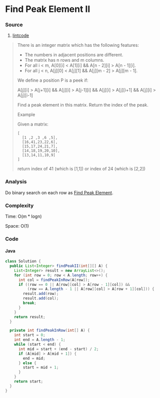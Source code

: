 # Find Peak Element II
### Source
1. [lintcode](http://www.lintcode.com/en/problem/find-peak-element-ii/)

> There is an integer matrix which has the following features:
> 
> * The numbers in adjacent positions are different.
> * The matrix has n rows and m columns.
> * For all i < m, A[0][i] < A[1][i] && A[n - 2][i] > A[n - 1][i].
> * For all j < n, A[j][0] < A[j][1] && A[j][m - 2] > A[j][m - 1].
>
> We define a position P is a peek if:
>
> A[j][i] > A[j+1][i] && A[j][i] > A[j-1][i] && A[j][i] > A[j][i+1] && A[j][i] > A[j][i-1]
>
> Find a peak element in this matrix. Return the index of the peak.
>
> Example
>
> Given a matrix:
>
>     [
>       [1 ,2 ,3 ,6 ,5],
>       [16,41,23,22,6],
>       [15,17,24,21,7],
>       [14,18,19,20,10],
>       [13,14,11,10,9]
>     ]
>
> return index of 41 (which is [1,1]) or index of 24 (which is [2,2])

### Analysis
Do binary search on each row as [Find Peak Element](find_peak_element.md).

### Complexity
Time: O(m * logn)

Space: O(1)

### Code
#### Java
```java
class Solution {
  public List<Integer> findPeakII(int[][] A) {
    List<Integer> result = new ArrayList<>();
    for (int row = 0; row < A.length; row++) {
      int col = findPeakInRow(A[row]);
      if ((row == 0 || A[row][col] > A[row - 1][col]) && 
          (row == A.length - 1 || A[row][col] > A[row + 1][col])) {
        result.add(row);
        result.add(col);
        break;
      }
    }
    return result;
  }

  private int findPeakInRow(int[] A) {
    int start = 0;
    int end = A.length - 1;
    while (start < end) {
      int mid = start + (end - start) / 2;
      if (A[mid] > A[mid + 1]) {
        end = mid;
      } else {
        start = mid + 1;
      }
    }
    return start;
  }
}
```
